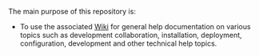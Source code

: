 
The main purpose of this repository is:

* To use the associated [Wiki](https://github.com/digitalabs/Documentation/wiki) for general help documentation on various topics such as development collaboration, installation, deployment, configuration, development and other technical help topics.

